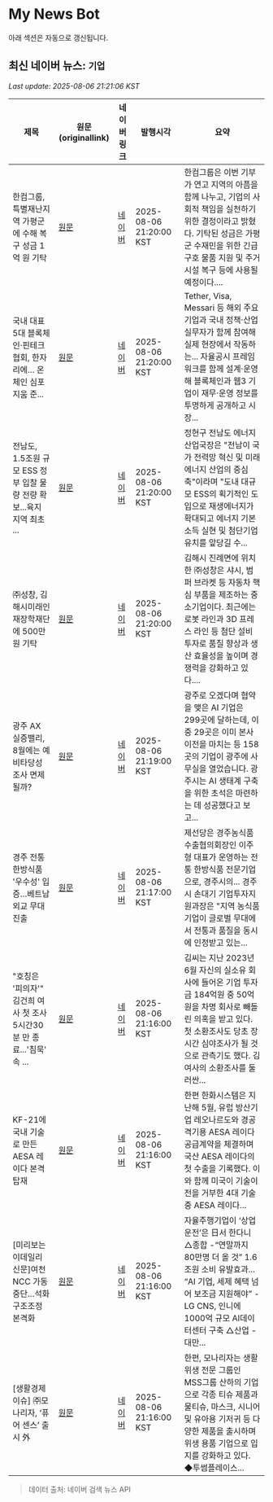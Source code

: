 # My News Bot

아래 섹션은 자동으로 갱신됩니다.

<!-- NEWS:START -->
## 최신 네이버 뉴스: `기업`
_Last update: 2025-08-06 21:21:06 KST_

| 제목 | 원문(originallink) | 네이버 링크 | 발행시각 | 요약 |
|---|---|---|---|---|
| 한컴그룹, 특별재난지역 가평군에 수해 복구 성금 1억 원 기탁 | [원문](http://www.lawissue.co.kr/view.php?ud=202508062118568454204ead0791_12) | [네이버](http://www.lawissue.co.kr/view.php?ud=202508062118568454204ead0791_12) | 2025-08-06 21:20:00 KST | 한컴그룹은 이번 기부가 연고 지역의 아픔을 함께 나누고, 기업의 사회적 책임을 실천하기 위한 결정이라고 밝혔다. 기탁된 성금은 가평군 수재민을 위한 긴급 구호 물품 지원 및 주거 시설 복구 등에 사용될 예정이다.... |
| 국내 대표 5대 블록체인·핀테크 협회, 한자리에… 온체인 심포지움 준... | [원문](https://www.tokenpost.kr/news/insights/273927) | [네이버](https://www.tokenpost.kr/news/insights/273927) | 2025-08-06 21:20:00 KST | Tether, Visa, Messari 등 해외 주요 기업과 국내 정책·산업 실무자가 함께 참여해 실제 현장에서 작동하는... 자율공시 프레임워크를 함께 설계·운영해 블록체인과 웹3 기업이 재무·운영 정보를 투명하게 공개하고 시장... |
| 전남도, 1.5조원 규모 ESS 정부 입찰 물량 전량 확보...육지 지역 최초 ... | [원문](http://www.ttlnews.com/news/articleView.html?idxno=3019438) | [네이버](http://www.ttlnews.com/news/articleView.html?idxno=3019438) | 2025-08-06 21:20:00 KST | 정현구 전남도 에너지산업국장은 "전남이 국가 전력망 혁신 및 미래 에너지 산업의 중심축"이라며 "도내 대규모 ESS의 획기적인 도입으로 재생에너지가 확대되고 에너지 기본소득 실현 및 첨단기업 유치를 앞당길 수... |
| ㈜성창, 김해시미래인재장학재단에 500만원 기탁 | [원문](http://www.gimhaenews.co.kr/news/articleView.html?idxno=52224) | [네이버](http://www.gimhaenews.co.kr/news/articleView.html?idxno=52224) | 2025-08-06 21:20:00 KST | 김해시 진례면에 위치한 ㈜성창은 샤시, 범퍼 브라켓 등 자동차 핵심 부품을 제조하는 중소기업이다. 최근에는 로봇 라인과 3D 프레스 라인 등 첨단 설비 투자로 품질 향상과 생산 효율성을 높이며 경쟁력을 강화하고 있다.... |
| 광주 AX 실증밸리, 8월에는 예비타당성 조사 면제될까? | [원문](https://www.ikbc.co.kr/article/view/kbc202508060074) | [네이버](https://n.news.naver.com/mnews/article/660/0000090459?sid=102) | 2025-08-06 21:19:00 KST | 광주로 오겠다며 협약을 맺은 AI 기업은 299곳에 달하는데, 이 중 29곳은 이미 본사 이전을 마치는 등 158곳의 기업이 광주에 사무실을 열었습니다. 광주시는 AI 생태계 구축을 위한 초석은 마련하는 데 성공했다고 보고... |
| 경주 전통 한방식품 '우수성' 입증…베트남 외교 무대 진출 | [원문](https://www.nocutnews.co.kr/news/6381821?utm_source=naver&utm_medium=article&utm_campaign=20250806091719) | [네이버](https://n.news.naver.com/mnews/article/079/0004053372?sid=102) | 2025-08-06 21:17:00 KST | 제선당은 경주농식품수출협의회장인 이주형 대표가 운영하는 전통 한방식품 전문기업으로, 경주시의... 경주시 손대기 기업투자지원과장은 "지역 농식품 기업이 글로벌 무대에서 전통과 품질을 동시에 인정받고 있는... |
| "호칭은 '피의자'" 김건희 여사 첫 조사 5시간30분 만 종료...'침묵' 속 ... | [원문](https://www.sisajournal.com/news/articleView.html?idxno=342158) | [네이버](https://n.news.naver.com/mnews/article/586/0000108920?sid=102) | 2025-08-06 21:16:00 KST | 김씨는 지난 2023년 6월 자신의 실소유 회사에 들어온 기업 투자금 184억원 중 50억원을 차명 회사로 빼돌린 의혹을 받고 있다. 첫 소환조사도 당초 장시간 심야조사가 될 것으로 관측기도 했다. 김 여사의 소환조사를 둘러싼... |
| KF-21에 국내 기술로 만든 AESA 레이다 본격 탑재 | [원문](https://www.goodmorningcc.com/news/articleView.html?idxno=427608) | [네이버](https://www.goodmorningcc.com/news/articleView.html?idxno=427608) | 2025-08-06 21:16:00 KST | 한편 한화시스템은 지난해 5월, 유럽 방산기업 레오나르도와 경공격기용 AESA 레이다 공급계약을 체결하며 국산 AESA 레이다의 첫 수출을 기록했다. 이와 함께 미국이 기술이전을 거부한 4대 기술 중 AESA 레이다... |
| [미리보는 이데일리 신문]여천NCC 가동중단…석화 구조조정 본격화 | [원문](http://www.edaily.co.kr/news/newspath.asp?newsid=06084406642264696) | [네이버](https://n.news.naver.com/mnews/article/018/0006083352?sid=101) | 2025-08-06 21:16:00 KST | 자율주행기업이 ‘상업 운전’은 日서 한다니 △종합 -“연말까지 80만명 더 올 것” 1.6조원 소비 유발효과... “AI 기업, 세제 혜택 넘어 보조금 지원해야” -LG CNS, 인니에 1000억 규모 AI데이터센터 구축 △산업 -대만... |
| [생활경제 이슈] ㈜모나리자, ‘퓨어 센스’ 출시 外 | [원문](http://www.lawissue.co.kr/view.php?ud=202508062113149576204ead0791_12) | [네이버](http://www.lawissue.co.kr/view.php?ud=202508062113149576204ead0791_12) | 2025-08-06 21:16:00 KST | 한편, 모나리자는 생활위생 전문 그룹인 MSS그룹 산하의 기업으로 각종 티슈 제품과 물티슈, 마스크, 시니어 및 유아용 기저귀 등 다양한 제품을 출시하며 위생 용품 기업으로 입지를 강화하고 있다. ◆투썸플레이스... |

> 데이터 출처: 네이버 검색 뉴스 API
<!-- NEWS:END -->
